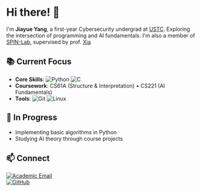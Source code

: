 # Hi there! 👋

I'm **Jiayue Yang**, a first-year Cybersecurity undergrad at [USTC](https://www.ustc.edu.cn/). Exploring the intersection of programming and AI fundamentals. I'm also a member of [SPIN-Lab](https://spin-ustc.cn/), supervised by prof. [Xia](https://saids.ustc.edu.cn/2024/1105/c36363a686123/page.htm)

## 📚 Current Focus
- **Core Skills**: 
  ![Python](https://img.shields.io/badge/Python-3776AB?logo=python)
  ![C](https://img.shields.io/badge/C-A8B9CC?logo=c)
- **Coursework**: 
  CS61A (Structure & Interpretation) • 
  CS221 (AI Fundamentals)
- **Tools**: 
  ![Git](https://img.shields.io/badge/Git-F05032?logo=git)
  ![Linux](https://img.shields.io/badge/Linux-FCC624?logo=linux)

## 🚧 In Progress
- Implementing basic algorithms in Python
- Studying AI theory through course projects

## 📫 Connect
[![Academic Email](https://img.shields.io/badge/USTC_Email-jiayueyang@mail.ustc.edu.cn-006DAC?logo=gmail)](mailto:jiayueyang@mail.ustc.edu.cn)  
[![GitHub](https://img.shields.io/badge/Portfolio-181717?logo=github)](https://github.com/jryyangjy)

